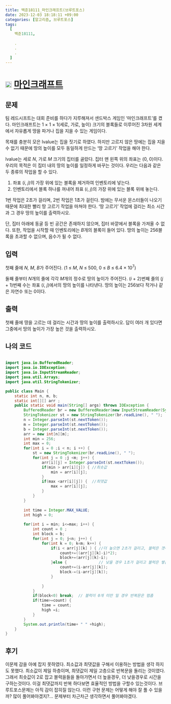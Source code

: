 ```yaml
---
title: 백준18111_마인크래프트(브루트포스)
date: 2023-12-03 18:18:11 +09:00
categories: [알고리즘, 브루트포스]
tags:
  [
    백준18111,
    
    .
    .
    .
  ]
---
```


# <img width="20px"  src="https://d2gd6pc034wcta.cloudfront.net/tier/9.svg" class="solvedac-tier"> [마인크래프트](https://www.acmicpc.net/problem/18111) 



## 문제
<p>팀 레드시프트는 대회 준비를 하다가 지루해져서 샌드박스 게임인 ‘마인크래프트’를 켰다. 마인크래프트는 1 × 1 × 1(세로, 가로, 높이) 크기의 블록들로 이루어진 3차원 세계에서 자유롭게 땅을 파거나 집을 지을 수 있는 게임이다.</p>

<p>목재를 충분히 모은 lvalue는 집을 짓기로 하였다. 하지만 고르지 않은 땅에는 집을 지을 수 없기 때문에 땅의 높이를 모두 동일하게 만드는 ‘땅 고르기’ 작업을 해야 한다.</p>

<p>lvalue는 세로 <em>N</em>, 가로 <em>M</em> 크기의 집터를 골랐다. 집터 맨 왼쪽 위의 좌표는 (0, 0)이다. 우리의 목적은 이 집터 내의 땅의 높이를 일정하게 바꾸는 것이다. 우리는 다음과 같은 두 종류의 작업을 할 수 있다.</p>

<ol>
	<li>좌표 (<em>i</em>, <em>j</em>)의 가장 위에 있는 블록을 제거하여 인벤토리에 넣는다.</li>
	<li>인벤토리에서 블록 하나를 꺼내어 좌표 (<em>i</em>, <em>j</em>)의 가장 위에 있는 블록 위에 놓는다.</li>
</ol>

<p>1번 작업은 2초가 걸리며, 2번 작업은 1초가 걸린다. 밤에는 무서운 몬스터들이 나오기 때문에 최대한 빨리 땅 고르기 작업을 마쳐야 한다. ‘땅 고르기’ 작업에 걸리는 최소 시간과 그 경우 땅의 높이를 출력하시오.</p>

<p>단, 집터 아래에 동굴 등 빈 공간은 존재하지 않으며, 집터 바깥에서 블록을 가져올 수 없다. 또한, 작업을 시작할 때 인벤토리에는 <em>B</em>개의 블록이 들어 있다. 땅의 높이는 256블록을 초과할 수 없으며, 음수가 될 수 없다.</p>

## 입력
<p>첫째 줄에 <i>N, M</i>, <em>B</em>가 주어진다. (1 ≤ <em>M</em>, <em>N</em> ≤ 500, 0 ≤ <em>B</em> ≤ 6.4 × 10<sup>7</sup>)</p>

<p>둘째 줄부터 <i>N</i>개의 줄에 각각 <i>M</i>개의 정수로 땅의 높이가 주어진다. (<em>i </em>+ 2)번째 줄의 (<em>j </em>+ 1)번째 수는 좌표 (<em>i</em>,<em> j</em>)에서의 땅의 높이를 나타낸다. 땅의 높이는 256보다 작거나 같은 자연수 또는 0이다.</p>

## 출력
<p>첫째 줄에 땅을 고르는 데 걸리는 시간과 땅의 높이를 출력하시오. 답이 여러 개 있다면 그중에서 땅의 높이가 가장 높은 것을 출력하시오.</p>

## 나의 코드

```java

import java.io.BufferedReader;
import java.io.IOException;
import java.io.InputStreamReader;
import java.util.Arrays;
import java.util.StringTokenizer;

public class Main {
	static int n, m, b;
	static int[][] arr ;
	public static void main(String[] args) throws IOException {
		BufferedReader br = new BufferedReader(new InputStreamReader(System.in));
		StringTokenizer st = new StringTokenizer(br.readLine(), " ");
		n = Integer.parseInt(st.nextToken());
		m = Integer.parseInt(st.nextToken());
		b = Integer.parseInt(st.nextToken());
		arr = new int[n][m];
		int min = 256;
		int max = 0;
		for(int i = 0 ;i < n; i ++) {
			st = new StringTokenizer(br.readLine(), " ");
			for(int j = 0 ;j <m; j++) {
				arr[i][j] = Integer.parseInt(st.nextToken());
				if(min > arr[i][j]) { //최솟값
					min = arr[i][j];
				}
				if(max <arr[i][j]) {  //최댓값
					max = arr[i][j];
				}
			}
		}
		
		int time = Integer.MAX_VALUE;
		int high = 0;
		
		for(int i = min; i<=max; i++) {
			int count = 0 ;
			int block = b;
			for(int j = 0; j<n; j++) {
				for(int k = 0; k<m; k++) {
					if(i < arr[j][k] ) { //더 높으면 2초가 걸리고, 블럭은 갯수만큼 더해야한다.
                        count+=((arr[j][k]-i)*2); 
						block+=(arr[j][k]-i);
					}else {              // 낮을 경우 1초가 걸리고 블럭은 쌓음으로 1개씩 빠진다.
						count+=(i-arr[j][k]);
						block-=(i-arr[j][k]);
					}
					
				}
			}
			if(block<0) break;  // 블럭이 0개 미만 일 경우 반복문은 멈춤
			if(time>=count) {
				time = count;
				high =i;
			}
		}
		System.out.println(time+ " " +high);
	}
}
```

## 후기
<p> 이문제 감을 아예 잡지 못하였다. 최소값과 최댓값을 구해서 이용하는 방법을 생각 하지도 못했다. 최소값이 제일 하층이며, 최댓값이 제일 고층으로 반복문을 돌리는 것이였다.
    그래서 최솟값이 2로 잡고 블럭을들을 돌아가면서 더 높을경우, 더 낮을경우로 시간을 구하는것이다. 이걸 최댓값까지 반복 하다보면 효율적인 방법을 구할수 있는것이다. 
	브루트포스문제는 아직 감이 잡히질 않는다. 이런 구현 문제는 어떻게 해야 잘 풀 수 있을까? 많이 풀어봐야겠지?...  문제부터 차근차근 생각하면서 풀어봐야겠다. </p>